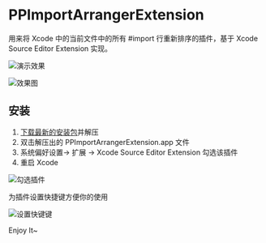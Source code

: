 # PPImportArrangerExtension
用来将 Xcode 中的当前文件中的所有 #import 行重新排序的插件，基于 Xcode Source Editor Extension 实现。

![演示效果](http://upload-images.jianshu.io/upload_images/698554-9638491f62073029.gif?imageMogr2/auto-orient/strip%7CimageView2/2/w/1240)

![效果图](http://upload-images.jianshu.io/upload_images/698554-58e34917de432fbd.png?imageMogr2/auto-orient/strip%7CimageView2/2/w/1240)

## 安装

1. [下载最新的安装包](https://github.com/VernonVan/PPImportArrangerExtension/releases/download/1.0/PPImportArrangerExtension.app.zip)并解压
2. 双击解压出的 PPImportArrangerExtension.app 文件
3. 系统偏好设置-> 扩展 -> Xcode Source Editor Extension 勾选该插件
4. 重启 Xcode

![勾选插件](http://upload-images.jianshu.io/upload_images/698554-b35bafce22cccf86.png?imageMogr2/auto-orient/strip%7CimageView2/2/w/1240)



为插件设置快捷键方便你的使用

![设置快键键](http://upload-images.jianshu.io/upload_images/698554-d5f2a3622205f490.png?imageMogr2/auto-orient/strip%7CimageView2/2/w/1240)



Enjoy It~